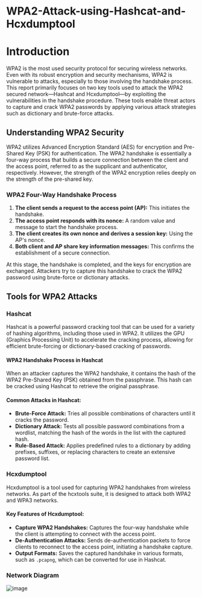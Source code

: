 # WPA2-Attack-using-Hashcat-and-Hcxdumptool
# Introduction
WPA2 is the most used security protocol for securing wireless networks. Even with its robust encryption and security mechanisms, WPA2 is vulnerable to attacks, especially to those involving the handshake process. This report primarily focuses on two key tools used to attack the WPA2 secured network—Hashcat and Hcxdumptool—by exploiting the vulnerabilities in the handshake procedure. These tools enable threat actors to capture and crack WPA2 passwords by applying various attack strategies such as dictionary and brute-force attacks.

## Understanding WPA2 Security
WPA2 utilizes Advanced Encryption Standard (AES) for encryption and Pre-Shared Key (PSK) for authentication. The WPA2 handshake is essentially a four-way process that builds a secure connection between the client and the access point, referred to as the supplicant and authenticator, respectively. However, the strength of the WPA2 encryption relies deeply on the strength of the pre-shared key.

### WPA2 Four-Way Handshake Process
1. **The client sends a request to the access point (AP):** This initiates the handshake.
2. **The access point responds with its nonce:** A random value and message to start the handshake process.
3. **The client creates its own nonce and derives a session key:** Using the AP's nonce.
4. **Both client and AP share key information messages:** This confirms the establishment of a secure connection.

At this stage, the handshake is completed, and the keys for encryption are exchanged. Attackers try to capture this handshake to crack the WPA2 password using brute-force or dictionary attacks.

## Tools for WPA2 Attacks

### Hashcat
Hashcat is a powerful password cracking tool that can be used for a variety of hashing algorithms, including those used in WPA2. It utilizes the GPU (Graphics Processing Unit) to accelerate the cracking process, allowing for efficient brute-forcing or dictionary-based cracking of passwords.

#### WPA2 Handshake Process in Hashcat
When an attacker captures the WPA2 handshake, it contains the hash of the WPA2 Pre-Shared Key (PSK) obtained from the passphrase. This hash can be cracked using Hashcat to retrieve the original passphrase.

#### Common Attacks in Hashcat:
- **Brute-Force Attack:** Tries all possible combinations of characters until it cracks the password.
- **Dictionary Attack:** Tests all possible password combinations from a wordlist, matching the hash of the words in the list with the captured hash.
- **Rule-Based Attack:** Applies predefined rules to a dictionary by adding prefixes, suffixes, or replacing characters to create an extensive password list.

### Hcxdumptool
Hcxdumptool is a tool used for capturing WPA2 handshakes from wireless networks. As part of the hcxtools suite, it is designed to attack both WPA2 and WPA3 networks.

#### Key Features of Hcxdumptool:
- **Capture WPA2 Handshakes:** Captures the four-way handshake while the client is attempting to connect with the access point.
- **De-Authentication Attacks:** Sends de-authentication packets to force clients to reconnect to the access point, initiating a handshake capture.
- **Output Formats:** Saves the captured handshake in various formats, such as `.pcapng`, which can be converted for use in Hashcat.
### Network Diagram
  ![image](https://github.com/user-attachments/assets/a699ef07-bd25-4ec1-a0e7-a55f4174e5aa)

